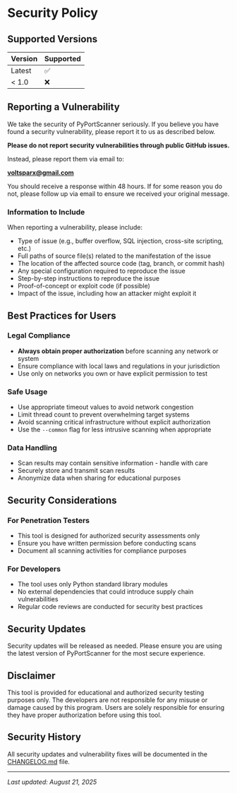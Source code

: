 # Security Policy

## Supported Versions

| Version | Supported          |
| ------- | ------------------ |
| Latest  | :white_check_mark: |
| < 1.0   | :x:                |

## Reporting a Vulnerability

We take the security of PyPortScanner seriously. If you believe you have found a security vulnerability, please report it to us as described below.

**Please do not report security vulnerabilities through public GitHub issues.**

Instead, please report them via email to:

**voltsparx@gmail.com**

You should receive a response within 48 hours. If for some reason you do not, please follow up via email to ensure we received your original message.

### Information to Include

When reporting a vulnerability, please include:

- Type of issue (e.g., buffer overflow, SQL injection, cross-site scripting, etc.)
- Full paths of source file(s) related to the manifestation of the issue
- The location of the affected source code (tag, branch, or commit hash)
- Any special configuration required to reproduce the issue
- Step-by-step instructions to reproduce the issue
- Proof-of-concept or exploit code (if possible)
- Impact of the issue, including how an attacker might exploit it

## Best Practices for Users

### Legal Compliance
- **Always obtain proper authorization** before scanning any network or system
- Ensure compliance with local laws and regulations in your jurisdiction
- Use only on networks you own or have explicit permission to test

### Safe Usage
- Use appropriate timeout values to avoid network congestion
- Limit thread count to prevent overwhelming target systems
- Avoid scanning critical infrastructure without explicit authorization
- Use the `--common` flag for less intrusive scanning when appropriate

### Data Handling
- Scan results may contain sensitive information - handle with care
- Securely store and transmit scan results
- Anonymize data when sharing for educational purposes

## Security Considerations

### For Penetration Testers
- This tool is designed for authorized security assessments only
- Ensure you have written permission before conducting scans
- Document all scanning activities for compliance purposes

### For Developers
- The tool uses only Python standard library modules
- No external dependencies that could introduce supply chain vulnerabilities
- Regular code reviews are conducted for security best practices

## Security Updates

Security updates will be released as needed. Please ensure you are using the latest version of PyPortScanner for the most secure experience.

## Disclaimer

This tool is provided for educational and authorized security testing purposes only. The developers are not responsible for any misuse or damage caused by this program. Users are solely responsible for ensuring they have proper authorization before using this tool.

## Security History

All security updates and vulnerability fixes will be documented in the [CHANGELOG.md](CHANGELOG.md) file.

---

*Last updated: August 21, 2025*
